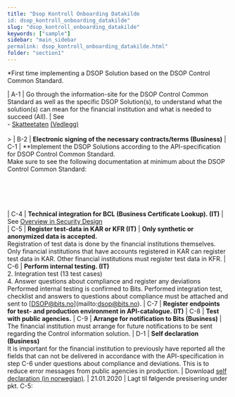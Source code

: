 ```yaml
---
title: "Dsop Kontroll Onboarding Datakilde
id: dsop_kontroll_onboarding_datakilde"
slug: "dsop_kontroll_onboarding_datakilde"
keywords: ["sample"]
sidebar: "main_sidebar
permalink: dsop_kontroll_onboarding_datakilde.html"
folder: "section1"
---
```


*First time implementing a DSOP Solution based on the DSOP Control Common Standard.

| A-1 | Go through the information-site for the DSOP Control Common Standard as well as the specific DSOP Solution(s), to understand what the solution(s) can mean for the financial institution and what is needed to succeed (All). | See<br  /> - [Skatteetaten](/assets/Digitalt_brev_20180618.pdf) [(Vedlegg)](/assets/Brevmal_-_Digitalt_brev.pdf) <br  /> <br  />&gt; 
| B-2 | **Electronic signing of the necessary contracts/terms (Business)** 
| C-1 | **Implement the DSOP Solutions according to the API-specification for DSOP Control Common Standard. <br  />Make sure to see the following documentation at minimum about the DSOP Control Common Standard: <br  /><br  /> <br  /> <br  /> <br  /><br  />
| C-4 | **Technical integration for BCL (Business Certificate Lookup). (IT)** | See [ Overview in Security Design](https:/dokumentasjon.dsop.no/dsop_kontroll_sikkerhetslosning.html#overview) <br  />
| C-5 | **Register test-data in KAR or KFR (IT)** | **Only synthetic or anonymized data is accepted.** <br  />  Registration of test data is done by the financial institutions themselves. Only financial institutions that have accounts registered in KAR can register test data in KAR. Other financial institutions must register test data in KFR. 
| C-6 | **Perform internal testing. (IT)** <br  /> 2. Integration test (13 test cases) <br  /> 4. Answer questions about compliance and register any deviations <br  /> Performed internal testing is confirmed to Bits. Performed integration test, checklist and answers to questions about compliance must be attached and sent to [[DSOP@bits.no](mailto:DSOP@bits.no)](mailto:dsop@bits.no). 
| C-7 | **Register endpoints for test- and production environment in API-catalogue. (IT)** 
| C-8 | **Test with public agencies.** 
| C-9 | **Arrange for notification to Bits (Business)** | The financial institution must arrange for future notifications to be sent regarding the Control information solution.
| D-1 | **Self declaration (Business)** <br  /> It is important for the financial institution to previously have reported all the fields that can not be delivered in accordance with the API-specification in step C-6 under questions about compliance and deviations. This is to reduce error messages from public agencies in production. | Download [self declaration (in norwegian)](/assets/Selvdeklarasjon_Kontrollinformasjon.docx). 
| 21.01.2020 | Lagt til følgende presisering under pkt. C-5: 